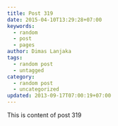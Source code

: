 ```yaml
---
title: Post 319
date: 2015-04-10T13:29:28+07:00
keywords:
  - random
  - post
  - pages
author: Dimas Lanjaka
tags:
  - random post
  - untagged
category:
  - random post
  - uncategorized
updated: 2013-09-17T07:00:19+07:00
---
```

This is content of post 319